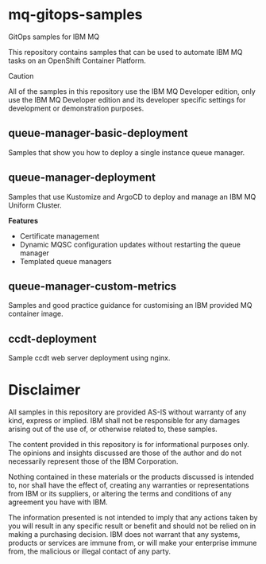# mq-gitops-samples
GitOps samples for IBM MQ

This repository contains samples that can be used to automate IBM MQ tasks on an OpenShift Container Platform.  

> [!CAUTION]
> All of the samples in this repository use the IBM MQ Developer edition, only use the IBM MQ Developer edition and its developer specific settings for development or demonstration purposes.

## queue-manager-basic-deployment

Samples that show you how to deploy a single instance queue manager.  

## queue-manager-deployment

Samples that use Kustomize and ArgoCD to deploy and manage an IBM MQ Uniform Cluster.  

**Features**
  
- Certificate management
- Dynamic MQSC configuration updates without restarting the queue manager
- Templated queue managers
  
## queue-manager-custom-metrics
  
Samples and good practice guidance for customising an IBM provided MQ container image.  

## ccdt-deployment
  
Sample ccdt web server deployment using nginx.  





# Disclaimer  
All samples in this repository are provided AS-IS without warranty of any kind, express or implied.  IBM shall not be responsible for any damages arising out of the use of, or otherwise related to, these samples.

The content provided in this repository is for informational purposes only. The opinions and insights discussed are those of the author and do not necessarily represent those of the IBM Corporation.

Nothing contained in these materials or the products discussed is intended to, nor shall have the effect of, creating any warranties or representations from IBM or its suppliers, or altering the terms and conditions of any agreement you have with IBM.

The information presented is not intended to imply that any actions taken by you will result in any specific result or benefit and should not be relied on in making a purchasing decision. IBM does not warrant that any systems, products or services are immune from, or will make your enterprise immune from, the malicious or illegal contact of any party.
